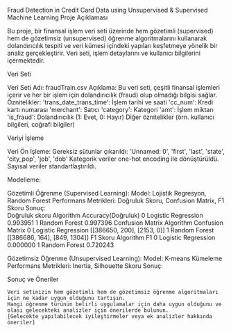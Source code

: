 Fraud Detection in Credit Card Data using Unsupervised & Supervised Machine Learning
Proje Açıklaması

Bu proje, bir finansal işlem veri seti üzerinde hem gözetimli (supervised) hem de gözetimsiz (unsupervised) öğrenme algoritmalarını kullanarak 
dolandırıcılık tespiti ve veri kümesi içindeki yapıları keşfetmeye yönelik bir analiz gerçekleştirir. Veri seti, işlem detaylarını ve kullanıcı bilgilerini içermektedir.

Veri Seti

  Veri Seti Adı: fraudTrain.csv
  Açıklama: Bu veri seti, çeşitli finansal işlemleri içerir ve her bir işlem için dolandırıcılık (fraud) olup olmadığı bilgisi sağlar.
  Öznitelikler:
      'trans_date_trans_time': İşlem tarihi ve saati
      'cc_num': Kredi kartı numarası
      'merchant': Satıcı
      'category': Kategori
      'amt': İşlem miktarı
      'is_fraud': Dolandırıcılık (1: Evet, 0: Hayır)
      Diğer öznitelikler (örn. kullanıcı bilgileri, coğrafi bilgiler)

Veriyi İşleme

Veri Ön İşleme:
      Gereksiz sütunlar çıkarıldı: 'Unnamed: 0', 'first', 'last', 'state', 'city_pop', 'job', 'dob'
      Kategorik veriler one-hot encoding ile dönüştürüldü.
      Sayısal veriler standartlaştırıldı.

Modelleme:

  Gözetimli Öğrenme (Supervised Learning):
      Model: Lojistik Regresyon, Random Forest
      Performans Metrikleri: Doğruluk Skoru, Confusion Matrix, F1 Skoru
      Sonuç:                      
                            Doğruluk skoru
                  Algorithm	                Accuracy(Doğruluk)
            0	Logistic Regression	          0.993951
            1	Random Forest	                0.997396
                           Confusion Matrix
                  Algorithm	            Confusion Matrix
          0	Logistic Regression	    [[386650, 200], [2153, 0]]
          1	Random Forest	          [[386686, 164], [849, 1304]]
                              F1 Skoru
                Algorithm	               F1
          0	Logistic Regression	      0.000000
          1	Random Forest	            0.720243


  Gözetimsiz Öğrenme (Unsupervised Learning):
      Model: K-means Kümeleme
      Performans Metrikleri: Inertia, Silhouette Skoru
      Sonuç: 
  


Sonuç ve Öneriler

    Veri setinizin hem gözetimli hem de gözetimsiz öğrenme algoritmaları için ne kadar uygun olduğunu tartışın.
    Hangi öğrenme türünün belirli uygulamalar için daha uygun olduğunu ve olası gelecekteki analizler için önerilerde bulunun.
    [Gelecekte yapılabilecek iyileştirmeler veya ek analizler hakkında öneriler]
